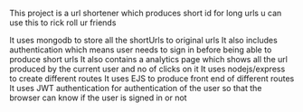 This project is a url shortener which produces short id for long urls 
u can use this to rick roll ur friends 

It uses mongodb to store all the shortUrls to original urls 
It also includes authentication which means user needs to sign in before being able to produce short urls 
It also contains a analytics page which shows all the url produced by the current user and no of clicks on it 
It uses nodejs/express to create different routes 
It uses EJS to produce front end of different routes 
It uses JWT authentication for authentication of the user so that the browser can know if the user is signed in or not 
